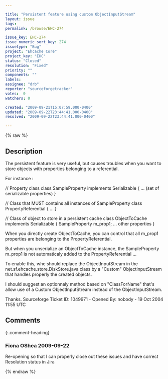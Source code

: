 ```yaml
---

title: "Persistent feature using custom ObjectInputStream"
layout: issue
tags: 
permalink: /browse/EHC-274

issue_key: EHC-274
issue_numeric_sort_key: 274
issuetype: "Bug"
project: "Ehcache Core"
project_key: "EHC"
status: "Closed"
resolution: "Fixed"
priority: ""
components: ""
labels: 
assignee: "drb"
reporter: "sourceforgetracker"
votes:  0
watchers: 0

created: "2009-09-21T15:07:59.000-0400"
updated: "2009-09-22T23:44:41.000-0400"
resolved: "2009-09-22T23:44:41.000-0400"

---
```




{% raw %}



## Description

<div markdown="1" class="description">

The persistent feature is very useful, but causes troubles
when you want to store objects with properties 
belonging to a referential.

For instance :

// Property class
class SampleProperty implements Serializable
\{
   ... (set of serializable properties)
\}

// Class that MUST contains all instances of 
SampleProperty
class PropertyReferential
\{
   ... 
\}

// Class of object to store in a persistent cache
class ObjectToCache implements Serializable
\{
 SampleProperty m\_prop1;
 ... other properties
\}

When you directly create ObjectToCache, you can 
control that all m\_prop1 properties
are belonging to the PropertyReferential.

But when you unserialize an ObjectToCache instance,
the SampleProperty m\_prop1 is not automaticaly added 
to the PropertyReferential ...

To enable this, whe should replace the 
ObjectInputStream in the 
net.sf.ehcache.store.DiskStore.java class by a "Custom" 
ObjectInputStream
that handles properly the created objects.

I should suggest an optionnaly method based 
on "ClassForName" that's allow use
of a Custom ObjectInputStream instead of the 
ObjectInputStream.

Thanks.
Sourceforge Ticket ID: 1049971 - Opened By: nobody - 19 Oct 2004 11:55 UTC

</div>

## Comments


{:.comment-heading}
### **Fiona OShea** <span class="date">2009-09-22</span>

<div markdown="1" class="comment">

Re-opening so that I can properly close out these issues and have correct Resolution status in Jira

</div>



{% endraw %}
